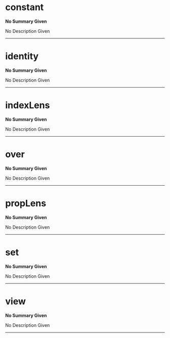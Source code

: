 
# constant

> 

__No Summary Given__

No Description Given

---

# identity

> 

__No Summary Given__

No Description Given

---

# indexLens

> 

__No Summary Given__

No Description Given

---

# over

> 

__No Summary Given__

No Description Given

---

# propLens

> 

__No Summary Given__

No Description Given

---

# set

> 

__No Summary Given__

No Description Given

---

# view

> 

__No Summary Given__

No Description Given

---

